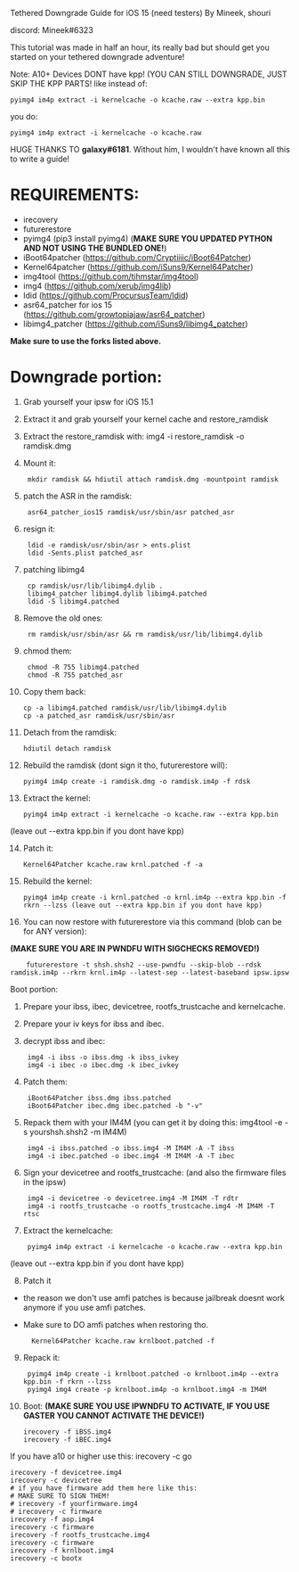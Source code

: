 Tethered Downgrade Guide for iOS 15 (need testers)
By Mineek, shouri

discord: Mineek#6323

This tutorial was made in half an hour, its really bad but should get you started on your tethered downgrade adventure!

Note: A10+ Devices DONT have kpp! (YOU CAN STILL DOWNGRADE, JUST SKIP THE KPP PARTS!
like instead of: 

	pyimg4 im4p extract -i kernelcache -o kcache.raw --extra kpp.bin

you do: 

	pyimg4 im4p extract -i kernelcache -o kcache.raw

HUGE THANKS TO **galaxy#6181**. Without him, I wouldn't have known all this to write a guide!

# REQUIREMENTS:
- irecovery
- futurerestore
- pyimg4 (pip3 install pyimg4) (**MAKE SURE YOU UPDATED PYTHON AND NOT USING THE BUNDLED ONE!**)
- iBoot64patcher (https://github.com/Cryptiiiic/iBoot64Patcher)
- Kernel64patcher (https://github.com/iSuns9/Kernel64Patcher)
- img4tool (https://github.com/tihmstar/img4tool)
- img4 (https://github.com/xerub/img4lib)
- ldid (https://github.com/ProcursusTeam/ldid)
- asr64_patcher for ios 15 (https://github.com/growtopiajaw/asr64_patcher)
- libimg4_patcher (https://github.com/iSuns9/libimg4_patcher)

**Make sure to use the forks listed above.**

# Downgrade portion:

1. Grab yourself your ipsw for iOS 15.1
2. Extract it and grab yourself your kernel cache and restore_ramdisk
3. Extract the restore_ramdisk with: img4 -i restore_ramdisk -o ramdisk.dmg
4. Mount it: 


		mkdir ramdisk && hdiutil attach ramdisk.dmg -mountpoint ramdisk


5. patch the ASR in the ramdisk: 


		asr64_patcher_ios15 ramdisk/usr/sbin/asr patched_asr


6. resign it:


		ldid -e ramdisk/usr/sbin/asr > ents.plist
		ldid -Sents.plist patched_asr

7. patching libimg4
		
		cp ramdisk/usr/lib/libimg4.dylib .
		libimg4_patcher libimg4.dylib libimg4.patched
		ldid -S libimg4.patched
		
8. Remove the old ones: 


		rm ramdisk/usr/sbin/asr && rm ramdisk/usr/lib/libimg4.dylib


9. chmod them: 


		chmod -R 755 libimg4.patched
		chmod -R 755 patched_asr


10. Copy them back: 


		cp -a libimg4.patched ramdisk/usr/lib/libimg4.dylib
		cp -a patched_asr ramdisk/usr/sbin/asr


11. Detach from the ramdisk: 


		hdiutil detach ramdisk


12. Rebuild the ramdisk (dont sign it tho, futurerestore will):


		pyimg4 im4p create -i ramdisk.dmg -o ramdisk.im4p -f rdsk


13. Extract the kernel:
	

		pyimg4 im4p extract -i kernelcache -o kcache.raw --extra kpp.bin 


(leave out --extra kpp.bin if you dont have kpp)

14. Patch it: 


		Kernel64Patcher kcache.raw krnl.patched -f -a


15. Rebuild the kernel:


		pyimg4 im4p create -i krnl.patched -o krnl.im4p --extra kpp.bin -f rkrn --lzss (leave out --extra kpp.bin if you dont have kpp)


16. You can now restore with futurerestore via this command (blob can be for ANY version):

**(MAKE SURE YOU ARE IN PWNDFU WITH SIGCHECKS REMOVED!)**


		futurerestore -t shsh.shsh2 --use-pwndfu --skip-blob --rdsk ramdisk.im4p --rkrn krnl.im4p --latest-sep --latest-baseband ipsw.ipsw

Boot portion:

1. Prepare your ibss, ibec, devicetree, rootfs_trustcache and kernelcache.

2. Prepare your iv keys for ibss and ibec.

3. decrypt ibss and ibec:


		img4 -i ibss -o ibss.dmg -k ibss_ivkey
		img4 -i ibec -o ibec.dmg -k ibec_ivkey


4. Patch them:


		iBoot64Patcher ibss.dmg ibss.patched
		iBoot64Patcher ibec.dmg ibec.patched -b "-v"


5. Repack them with your IM4M (you can get it by doing this: img4tool -e -s yourshsh.shsh2 -m IM4M)


		img4 -i ibss.patched -o ibss.img4 -M IM4M -A -T ibss
		img4 -i ibec.patched -o ibec.img4 -M IM4M -A -T ibec


6. Sign your devicetree and rootfs_trustcache: (and also the firmware files in the ipsw)


		img4 -i devicetree -o devicetree.img4 -M IM4M -T rdtr
		img4 -i rootfs_trustcache -o rootfs_trustcache.img4 -M IM4M -T rtsc


7. Extract the kernelcache:


		pyimg4 im4p extract -i kernelcache -o kcache.raw --extra kpp.bin 

(leave out --extra kpp.bin if you dont have kpp)

8. Patch it 
* the reason we don't use amfi patches is because jailbreak doesnt work anymore if you use amfi patches. 
* Make sure to DO amfi patches when restoring tho. 


		Kernel64Patcher kcache.raw krnlboot.patched -f


9. Repack it:


		pyimg4 im4p create -i krnlboot.patched -o krnlboot.im4p --extra kpp.bin -f rkrn --lzss
		pyimg4 img4 create -p krnlboot.im4p -o krnlboot.img4 -m IM4M


10. Boot: 
**(MAKE SURE YOU USE IPWNDFU TO ACTIVATE, IF YOU USE GASTER YOU CANNOT ACTIVATE THE DEVICE!)**


		irecovery -f iBSS.img4
		irecovery -f iBEC.img4

  
  If you have a10 or higher use this:
  irecovery -c go


	irecovery -f devicetree.img4
	irecovery -c devicetree
	# if you have firmware add them here like this:
	# MAKE SURE TO SIGN THEM!
	# irecovery -f yourfirmware.img4
	# irecovery -c firmware
	irecovery -f aop.img4
	irecovery -c firmware
	irecovery -f rootfs_trustcache.img4
	irecovery -c firmware
	irecovery -f krnlboot.img4
	irecovery -c bootx
